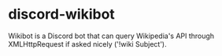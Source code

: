 # discord-wikibot
Wikibot is a Discord bot that can query Wikipedia's API through XMLHttpRequest if asked nicely ('!wiki Subject').
